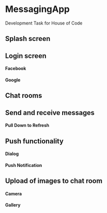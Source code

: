 # MessagingApp
Development Task for House of Code

<h2>Splash screen </h2>
<h2>Login screen </h2>
<h4>Facebook </h4>
<h4>Google </h4>
<h2>Chat rooms </h2>
<h2>Send and receive messages</h2>
<h4>Pull Down to Refresh</h4>
<h2>Push functionality </h2>
<h4>Dialog</h4>
<h4>Push Notification</h4>
<h2>Upload of images to chat room</h2>
<h4>Camera</h4>
<h4>Gallery</h4>



